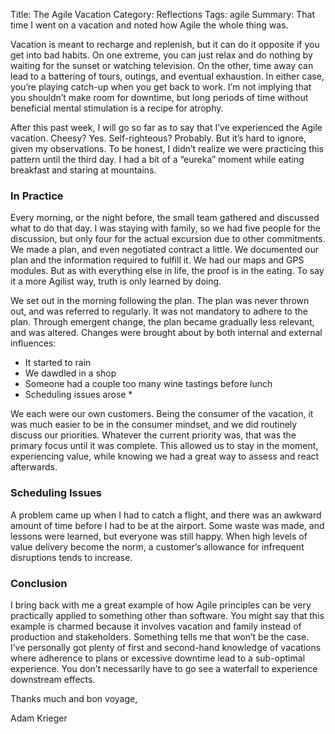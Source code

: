 Title: The Agile Vacation
Category: Reflections
Tags: agile
Summary: That time I went on a vacation and noted how Agile the whole thing was.

Vacation is meant to recharge and replenish, but it can do it opposite if you get into bad habits. On one extreme, you can just relax and do nothing by waiting for the sunset or watching television. On the other, time away can lead to a battering of tours, outings, and eventual exhaustion. In either case, you’re playing catch-up when you get back to work. I’m not implying that you shouldn’t make room for downtime, but long periods of time without beneficial mental stimulation is a recipe for atrophy.

After this past week, I will go so far as to say that I’ve experienced the Agile vacation. Cheesy? Yes. Self-righteous? Probably. But it’s hard to ignore, given my observations. To be honest, I didn’t realize we were practicing this pattern until the third day. I had a bit of a “eureka” moment while eating breakfast and staring at mountains.

### In Practice

Every morning, or the night before, the small team gathered and discussed what to do that day. I was staying with family, so we had five people for the discussion, but only four for the actual excursion due to other commitments. We made a plan, and even negotiated contract a little. We documented our plan and the information required to fulfill it. We had our maps and GPS modules. But as with everything else in life, the proof is in the eating. To say it a more Agilist way, truth is only learned by doing.

We set out in the morning following the plan. The plan was never thrown out, and was referred to regularly. It was not mandatory to adhere to the plan. Through emergent change, the plan became gradually less relevant, and was altered. Changes were brought about by both internal and external influences:

* It started to rain
* We dawdled in a shop
* Someone had a couple too many wine tastings before lunch
* Scheduling issues arose *

We each were our own customers. Being the consumer of the vacation, it was much easier to be in the consumer mindset, and we did routinely discuss our priorities. Whatever the current priority was, that was the primary focus until it was complete. This allowed us to stay in the moment, experiencing value, while knowing we had a great way to assess and react afterwards.

### Scheduling Issues

A problem came up when I had to catch a flight, and there was an awkward amount of time before I had to be at the airport. Some waste was made, and lessons were learned, but everyone was still happy. When high levels of value delivery become the norm, a customer’s allowance for infrequent disruptions tends to increase.

### Conclusion

I bring back with me a great example of how Agile principles can be very practically applied to something other than software. You might say that this example is charmed because it involves vacation and family instead of production and stakeholders. Something tells me that won’t be the case. I’ve personally got plenty of first and second-hand knowledge of vacations where adherence to plans or excessive downtime lead to a sub-optimal experience. You don’t necessarily have to go see a waterfall to experience downstream effects.

Thanks much and bon voyage,

Adam Krieger
